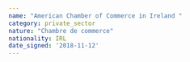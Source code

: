 ```yaml
---
name: "American Chamber of Commerce in Ireland "
category: private_sector
nature: "Chambre de commerce"
nationality: IRL
date_signed: '2018-11-12'
---
```

    